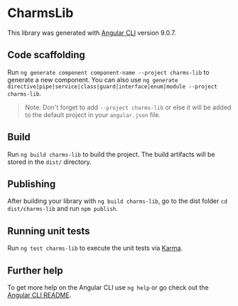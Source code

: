 # CharmsLib

This library was generated with [Angular CLI](https://github.com/angular/angular-cli) version 9.0.7.

## Code scaffolding

Run `ng generate component component-name --project charms-lib` to generate a new component. You can also use `ng generate directive|pipe|service|class|guard|interface|enum|module --project charms-lib`.
> Note: Don't forget to add `--project charms-lib` or else it will be added to the default project in your `angular.json` file. 

## Build

Run `ng build charms-lib` to build the project. The build artifacts will be stored in the `dist/` directory.

## Publishing

After building your library with `ng build charms-lib`, go to the dist folder `cd dist/charms-lib` and run `npm publish`.

## Running unit tests

Run `ng test charms-lib` to execute the unit tests via [Karma](https://karma-runner.github.io).

## Further help

To get more help on the Angular CLI use `ng help` or go check out the [Angular CLI README](https://github.com/angular/angular-cli/blob/master/README.md).
